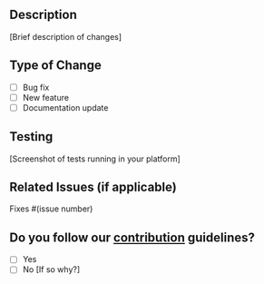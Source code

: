 ## Description
[Brief description of changes]

## Type of Change
- [ ] Bug fix
- [ ] New feature
- [ ] Documentation update

## Testing
[Screenshot of tests running in your platform]

## Related Issues (if applicable)
Fixes #(issue number)

## Do you follow our [contribution](./CONTRIBUTING.md) guidelines?
- [ ] Yes
- [ ] No
[If so why?]
